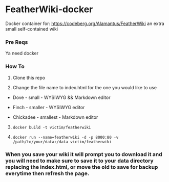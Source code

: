 # FeatherWiki-docker
Docker container for: https://codeberg.org/Alamantus/FeatherWiki an extra small self-contained wiki

### Pre Reqs

Ya need docker

### How To

1. Clone this repo

2. Change the file name to index.html for the one you would like to use

- Dove - small - WYSIWYG && Markdown editor

- Finch - smaller - WYSIWYG editor

- Chickadee - smallest - Markdown editor

3. `docker build -t victim/featherwiki`

4. `docker run --name=featherwiki -d -p 8000:80 -v /path/to/your/data:/data victim/featherwiki`

### When you save your wiki it will prompt you to download it and you will need to make sure to save it to your data directory replacing the index.html, or move the old to save for backup everytime then refresh the page.
